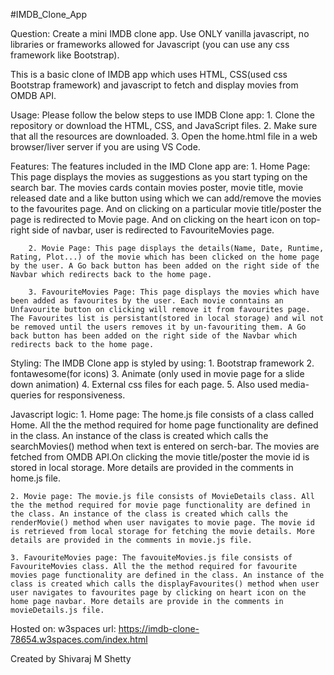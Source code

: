 #IMDB_Clone_App

Question:
Create a mini IMDB clone app. Use ONLY vanilla javascript, no libraries or frameworks allowed for Javascript (you can use any css framework like Bootstrap).

This is a basic clone of IMDB app which uses HTML, CSS(used css Bootstrap framework) and javascript to fetch and display movies from OMDB API.

Usage:
    Please follow the below steps to use IMDB Clone app:
        1. Clone the repository or download the HTML, CSS, and JavaScript files.
        2. Make sure that all the resources are downloaded.
        3. Open the home.html file in a web browser/liver server if you are using VS Code.

Features:
    The features included in the IMD Clone app are:
        1. Home Page: This page displays the movies as suggestions as you start typing on the search bar. The movies cards contain movies poster, movie title, movie released date and a like button using which we can add/remove the movies to the favourites page. And on clicking on a particular movie title/poster the page is redirected to Movie page. And on clicking on the heart icon on top-right side of navbar, user is redirected to FavouriteMovies page.

        2. Movie Page: This page displays the details(Name, Date, Runtime, Rating, Plot...) of the movie which has been clicked on the home page by the user. A Go back button has been added on the right side of the Navbar which redirects back to the home page.

        3. FavouriteMovies Page: This page displays the movies which have been added as favourites by the user. Each movie conntains an Unfavourite button on clicking will remove it from favourites page. The Favourites list is persistant(stored in local storage) and wil not be removed until the users removes it by un-favouriting them. A Go back button has been added on the right side of the Navbar which redirects back to the home page.

Styling:
    The IMDB Clone app is styled by using:
        1. Bootstrap framework
        2. fontawesome(for icons)
        3. Animate (only used in movie page for a slide down animation)
        4. External css files for each page.
        5. Also used media-queries for responsiveness.

Javascript logic:
    1. Home page: The home.js file consists of a class called Home. All the the method required for home page functionality are defined in the class. An instance of the class is created which calls the searchMovies() method when text is entered on serch-bar. The movies are fetched from OMDB API.On clicking the movie title/poster the movie id is stored in local storage. More details are provided in the comments in home.js file.

    2. Movie page: The movie.js file consists of MovieDetails class. All the the method required for movie page functionality are defined in the class. An instance of the class is created which calls the renderMovie() method when user navigates to movie page. The movie id is retrieved from local storage for fetching the movie details. More details are provided in the comments in movie.js file.

    3. FavouriteMovies page: The favouiteMovies.js file consists of FavouriteMovies class. All the the method required for favourite movies page functionality are defined in the class. An instance of the class is created which calls the displayFavourites() method when user user navigates to favourites page by clicking on heart icon on the home page navbar. More details are provide in the comments in movieDetails.js file.


Hosted on: w3spaces
    url: https://imdb-clone-78654.w3spaces.com/index.html

Created by Shivaraj M Shetty

